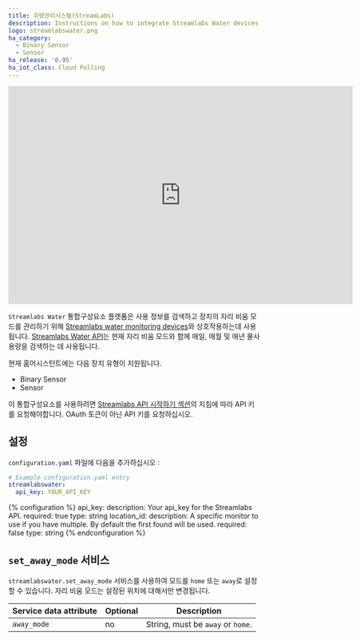 ```yaml
---
title: 유량관리시스템(StreamLabs)
description: Instructions on how to integrate Streamlabs Water devices with Home Assistant.
logo: streamlabswater.png
ha_category:
  - Binary Sensor
  - Sensor
ha_release: '0.95'
ha_iot_class: Cloud Polling
---
```


<iframe width="690" height="437" src="https://www.youtube.com/embed/ZkYEeiv3lHE" frameborder="0" allow="accelerometer; autoplay; encrypted-media; gyroscope; picture-in-picture" allowfullscreen></iframe>

`Streamlabs Water` 통합구성요소 플랫폼은 사용 정보를 검색하고 장치의 자리 비움 모드를 관리하기 위해 [Streamlabs water monitoring devices](https://www.streamlabswater.com/)와 상호작용하는데 사용됩니다. [Streamlabs Water API](https://developer.streamlabswater.com)는 현재 자리 비움 모드와 함께 매일, 매월 및 매년 물사용량을 검색하는 데 사용됩니다.

현재 홈어시스턴트에는 다음 장치 유형이 지원됩니다.

- Binary Sensor
- Sensor

이 통합구성요소를 사용하려면 [Streamlabs API 시작하기 섹션](https://developer.streamlabswater.com/docs/getting-started.html)의 지침에 따라 API 키를 요청해야합니다. OAuth 토큰이 아닌 API 키를 요청하십시오.

## 설정

`configuration.yaml` 파일에 다음을 추가하십시오 :

```yaml
# Example configuration.yaml entry
streamlabswater:
  api_key: YOUR_API_KEY
```

{% configuration %}
api_key:
  description: Your api_key for the Streamlabs API.
  required: true
  type: string
location_id:
  description: A specific monitor to use if you have multiple. By default the first found will be used.
  required: false
  type: string
{% endconfiguration %}

## `set_away_mode` 서비스

`streamlabswater.set_away_mode` 서비스를 사용하여 모드를 `home` 또는 `away`로 설정할 수 있습니다. 자리 비움 모드는 설정된 위치에 대해서만 변경됩니다.

| Service data attribute | Optional | Description |
| ---------------------- | -------- | ----------- |
| `away_mode` | no | String, must be `away` or `home`.
